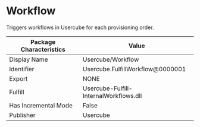 # Workflow

Triggers workflows in Usercube for each provisioning order.

| Package Characteristics | Value                                  |
| ----------------------- | -------------------------------------- |
| Display Name            | Usercube/Workflow                      |
| Identifier              | Usercube.FulfillWorkflow@0000001       |
| Export                  | NONE                                   |
| Fulfill                 | Usercube-Fulfill-InternalWorkflows.dll |
| Has Incremental Mode    | False                                  |
| Publisher               | Usercube                               |
